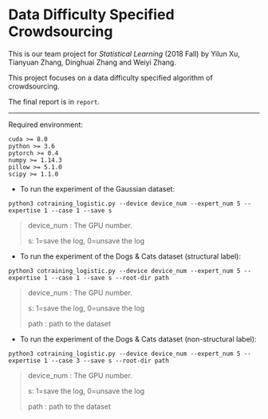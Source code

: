 # Data Difficulty Specified Crowdsourcing

This is our team project for *Statistical Learning* (2018 Fall) by Yilun Xu, Tianyuan Zhang, Dinghuai Zhang and Weiyi Zhang.

This project focuses on a data difficulty specified algorithm of crowdsourcing.

The final report is in `report`.

-----
Required environment:

```
cuda >= 8.0
python >= 3.6
pytorch >= 0.4
numpy >= 1.14.3
pillow >= 5.1.0
scipy >= 1.1.0
```



- To run the experiment of the Gaussian dataset:

`python3 cotraining_logistic.py --device device_num --expert_num 5 --expertise 1 --case 1 --save s`



>device_num : The GPU number.
>
>s: 1=save the log, 0=unsave the log



- To run the experiment of the Dogs & Cats dataset (structural label):

`python3 cotraining_logistic.py --device device_num --expert_num 5 --expertise 1 --case 1 --save s --root-dir path`



> device_num : The GPU number.
>
> s: 1=save the log, 0=unsave the log
>
> path : path to the dataset



- To run the experiment of the Dogs & Cats dataset (non-structural label):

`python3 cotraining_logistic.py --device device_num --expert_num 5 --expertise 1 --case 3 --save s --root-dir path`



> device_num : The GPU number.
>
> s: 1=save the log, 0=unsave the log
>
> path : path to the dataset



